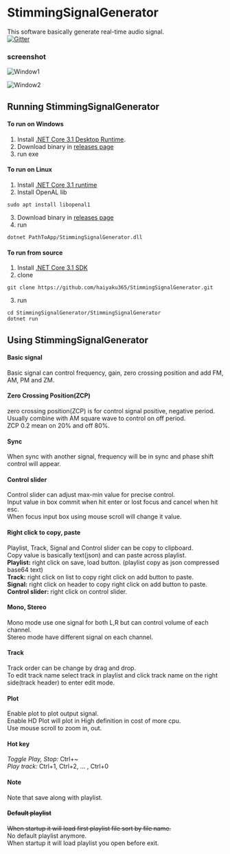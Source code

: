# StimmingSignalGenerator
This software basically generate real-time audio signal.  
[![Gitter](https://badges.gitter.im/StimmingSignalGenerator/Development.svg)](https://gitter.im/StimmingSignalGenerator/Development?utm_source=badge&utm_medium=badge&utm_campaign=pr-badge)

### screenshot
![Window1](v0.3.1.0_1.png)

![Window2](v0.3.1.0_2.png)

## Running StimmingSignalGenerator
#### To run on Windows
1. Install [.NET Core 3.1 Desktop Runtime](https://dot.net).
2. Download binary in [releases page](https://github.com/haiyaku365/StimmingSignalGenerator/releases)
3. run exe

#### To run on Linux
1. Install [.NET Core 3.1 runtime](https://dot.net)
2. Install OpenAL lib
```
sudo apt install libopenal1
```
3. Download binary in [releases page](https://github.com/haiyaku365/StimmingSignalGenerator/releases)
4. run
```
dotnet PathToApp/StimmingSignalGenerator.dll
```
#### To run from source
1. Install [.NET Core 3.1 SDK](https://dot.net)
2. clone
```
git clone https://github.com/haiyaku365/StimmingSignalGenerator.git
```
3. run
```
cd StimmingSignalGenerator/StimmingSignalGenerator
dotnet run
```

## Using StimmingSignalGenerator
#### Basic signal 
Basic signal can control frequency, gain, 
zero crossing position and add FM, AM, PM and ZM.

#### Zero Crossing Position(ZCP)
zero crossing position(ZCP) is for control signal positive, negative period.  
Usually combine with AM square wave to control on off period.  
ZCP 0.2 mean on 20% and off 80%.

#### Sync
When sync with another signal, 
frequency will be in sync and phase shift control will appear.

#### Control slider
Control slider can adjust max-min value for precise control.  
Input value in box commit when hit enter or lost focus and cancel when hit esc.  
When focus input box using mouse scroll will change it value.

#### Right click to copy, paste
Playlist, Track, Signal and Control slider can be copy to clipboard.  
Copy value is basically text(json) and can paste across playlist.  
**Playlist:** right click on save, load button. (playlist copy as json compressed base64 text)  
**Track:** right click on list to copy right click on add button to paste.  
**Signal:** right click on header to copy right click on add button to paste.  
**Control slider:** right click on control slider.  

#### Mono, Stereo
Mono mode use one signal for both L,R but can control volume of each channel.  
Stereo mode have different signal on each channel.

#### Track
Track order can be change by drag and drop.  
To edit track name select track in playlist and click track name on the right side(track header) to enter edit mode.

#### Plot
Enable plot to plot output signal.  
Enable HD Plot will plot in High definition in cost of more cpu.  
Use mouse scroll to zoom in, out.

#### Hot key
*Toggle Play, Stop:* Ctrl+~  
*Play track:* Ctrl+1, Ctrl+2, ... , Ctrl+0

#### Note
Note that save along with playlist.

#### ~~Default playlist~~
~~When startup it will load first playlist file sort by file name.~~  
No default playlist anymore.  
When startup it will load playlist you open before exit.

